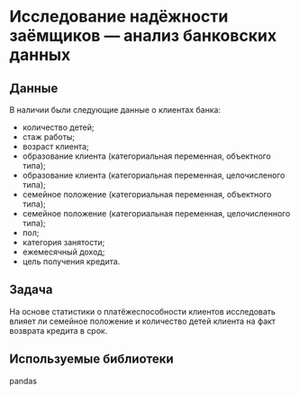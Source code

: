 # Исследование надёжности заёмщиков — анализ банковских данных
## Данные
В наличии были следующие данные о клиентах банка:
- количество детей;
- стаж работы;  
- возраст клиента;
- образование клиента (категориальная переменная, объектного  типа);
- образование клиента (категориальная переменная, целочисленого типа);
- семейное положение (категориальная переменная, объектного  типа);
- семейное положение (категориальная переменная, целочисленного типа);
- пол;
- категория занятости;
- ежемесячный доход;
- цель получения кредита.

## Задача
На основе статистики о платёжеспособности клиентов исследовать влияет ли семейное положение и количество детей клиента на факт возврата кредита в срок.

## Используемые библиотеки
pandas
